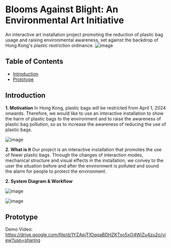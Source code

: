 # Blooms Against Blight: An Environmental Art Initiative
An interactive art installation project promoting the reduction of plastic bag usage and raising environmental awareness, set against the backdrop of Hong Kong's plastic restriction ordinance.
![image](https://github.com/RachelR1001/Blooms-Against-Blight-An-Environmental-Art-Initiative/assets/148432322/356faba4-f32c-4e82-b43e-32d54ef1ef34)



## Table of Contents

- [Introduction](#introduction)
- [Prototype](#Prototype)

## Introduction
**1. Motivation**
   In Hong Kong, plastic bags will be restricted from April 1, 2024 onwards. Therefore, we would like to use an interactive installation to show the harm of plastic bags to the environment and to raise the awareness of plastic bag pollution, so as to increase the awareness of reducing the use of plastic bags.

   ![image](https://github.com/RachelR1001/Blooms-Against-Blight-An-Environmental-Art-Initiative/assets/148432322/0a625d60-fa32-4e4c-a410-9226c21ffa73)

**2. What is it**
   Our project is an interactive installation that promotes the use of fewer plastic bags. Through the changes of interaction modes, mechanical structure and visual effects in the installation, we convey to the user the situation before and after the environment is polluted and sound the alarm for people to protect the environment.

**2. System Diagram & Workflow**

  ![image](https://github.com/RachelR1001/Blooms-Against-Blight-An-Environmental-Art-Initiative/assets/148432322/607b5d6f-8f4c-4f2c-884b-9970e963b625)
  

  ![image](https://github.com/RachelR1001/Blooms-Against-Blight-An-Environmental-Art-Initiative/assets/148432322/53019df3-d815-4be9-a319-d68a9837e8ed)

## Prototype
   Demo Video: https://drive.google.com/file/d/1YZApjT1OqqaBDHZKTxo5xO4WiZu4zu2o/view?usp=sharing
